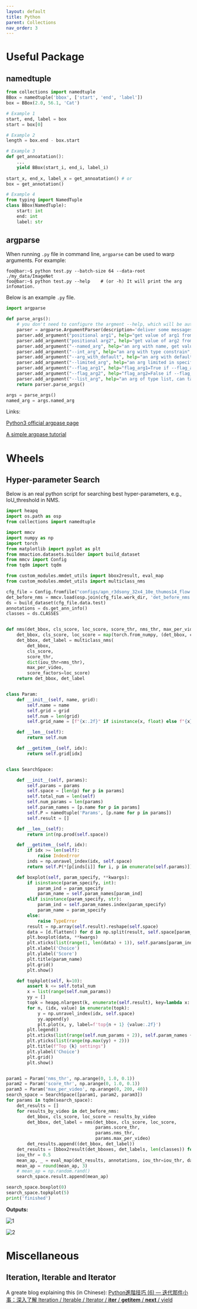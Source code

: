 ```yaml
---
layout: default
title: Python
parent: Collections
nav_order: 3
---
```


# Useful Package
## namedtuple
```python
from collections import namedtuple
BBox = namedtuple('bbox', ['start', 'end', 'label'])
box = BBox(2.0, 56.1, 'Cat')

# Example 1
start, end, label = box
start = box[0]

# Example 2
length = box.end - box.start

# Example 3
def get_annoatation():
    ...
    yield BBox(start_i, end_i, label_i)
    
start_x, end_x, label_x = get_annoatation() # or
box = get_annotation()

# Example 4
from typing import NamedTuple
class BBox(NamedTuple):
    start: int
    end: int
    label: str
```

## argparse
When running `.py` file in command line, `argparse` can be used to warp arguments. For example:
```console
foo@bar:~$ python test.py --batch-size 64 --data-root ./my_data/ImageNet
foo@bar:~$ python test.py --help    # (or -h) It will print the arg infomation.   
```
Below is an example `.py` file.
```python
import argparse

def parse_args():
    # you don't need to configure the argment --help, which will be automatically set by the package.
    parser = argparse.ArgumentParser(description='deliver some messages')
    parser.add_argument("positional arg1", help="get value of arg1 from the first arg in the command line, simple but not recommended")
    parser.add_argument("positional arg2", help="get value of arg2 from the second arg in the command line")
    parser.add_argument("--named_arg", help="an arg with name, get value from the `--an_named_arg` in the command line")
    parser.add_argument("--int_arg", help="an arg with type constrain", type=int)
    parser.add_argument("--arg_with_default", help="an arg with default value", default=5)
    parser.add_argument("--limited_arg", help="an arg limited in specific choices", choice=[1, 5, 6])
    parser.add_argument("--flag_arg1", help="flag_arg1=True if --flag_arg1 else False", action="store_ture")
    parser.add_argument("--flag_arg2", help="flag_arg2=False if --flag_arg2 else True", action="store_false")
    parser.add_argument("--list_arg", help="an arg of type list, can take multiple values", narg="+")
    return parser.parse_args()

args = parse_args()
named_arg = args.named_arg
```
Links:

[Python3 official argpase page](https://docs.python.org/3/library/argparse.html)

[A simple argpase tutorial](https://docs.python.org/3/howto/argparse.html)

# Wheels
## Hyper-parameter Search
Below is an real python script for searching best hyper-parameters, e.g., IoU_threshold in NMS.
```python
import heapq
import os.path as osp
from collections import namedtuple

import mmcv
import numpy as np
import torch
from matplotlib import pyplot as plt
from mmaction.datasets.builder import build_dataset
from mmcv import Config
from tqdm import tqdm

from custom_modules.mmdet_utils import bbox2result, eval_map
from custom_modules.mmdet_utils import multiclass_nms

cfg_file = Config.fromfile("configs/apn_r3dsony_32x4_10e_thumos14_flow.py")
det_before_nms = mmcv.load(osp.join(cfg_file.work_dir, 'det_before_nms.pkl'))
ds = build_dataset(cfg_file.data.test)
annotations = ds.get_ann_info()
classes = ds.CLASSES


def nms(det_bbox, cls_score, loc_score, score_thr, nms_thr, max_per_video):
    det_bbox, cls_score, loc_score = map(torch.from_numpy, (det_bbox, cls_score, loc_score))
    det_bbox, det_label = multiclass_nms(
        det_bbox,
        cls_score,
        score_thr,
        dict(iou_thr=nms_thr),
        max_per_video,
        score_factors=loc_score)
    return det_bbox, det_label


class Param:
    def __init__(self, name, grid):
        self.name = name
        self.grid = grid
        self.num = len(grid)
        self.grid_name = [f"{x:.2f}" if isinstance(x, float) else f"{x}" for x in grid]

    def __len__(self):
        return self.num

    def __getitem__(self, idx):
        return self.grid[idx]


class SearchSpace:

    def __init__(self, params):
        self.params = params
        self.space = [len(p) for p in params]
        self.total_num = len(self)
        self.num_params = len(params)
        self.param_names = [p.name for p in params]
        self.P = namedtuple('Params', [p.name for p in params])
        self.result = []

    def __len__(self):
        return int(np.prod(self.space))

    def __getitem__(self, idx):
        if idx >= len(self):
            raise IndexError
        inds = np.unravel_index(idx, self.space)
        return self.P(*[p[inds[i]] for i, p in enumerate(self.params)])

    def boxplot(self, param_specify, **kwargs):
        if isinstance(param_specify, int):
            param_ind = param_specify
            param_name = self.param_names[param_ind]
        elif isinstance(param_specify, str):
            param_ind = self.param_names.index(param_specify)
            param_name = param_specify
        else:
            raise TypeError
        result = np.array(self.result).reshape(self.space)
        data = [d.flatten() for d in np.split(result, self.space[param_ind], axis=param_ind)]
        plt.boxplot(data, **kwargs)
        plt.xticks(list(range(1, len(data) + 1)), self.params[param_ind].grid_name)
        plt.xlabel('Choice')
        plt.ylabel('Score')
        plt.title(param_name)
        plt.grid()
        plt.show()

    def topkplot(self, k=10):
        assert k <= self.total_num
        x = list(range(self.num_params))
        yy = []
        topk = heapq.nlargest(k, enumerate(self.result), key=lambda x: x[1])
        for n, (idx, value) in enumerate(topk):
            y = np.unravel_index(idx, self.space)
            yy.append(y)
            plt.plot(x, y, label=f'top{n + 1} {value:.2f}')
        plt.legend()
        plt.xticks(list(range(self.num_params + 2)), self.param_names + ['', ''])
        plt.yticks(list(range(np.max(yy) + 2)))
        plt.title(f"Top {k} settings")
        plt.ylabel('Choice')
        plt.grid()
        plt.show()


param1 = Param('nms_thr', np.arange(0, 1.0, 0.1))
param2 = Param('score_thr', np.arange(0, 1.0, 0.1))
param3 = Param('max_per_video', np.arange(0, 200, 40))
search_space = SearchSpace([param1, param2, param3])
for params in tqdm(search_space):
    det_results = []
    for results_by_video in det_before_nms:
        det_bbox, cls_score, loc_score = results_by_video
        det_bbox, det_label = nms(det_bbox, cls_score, loc_score,
                                  params.score_thr,
                                  params.nms_thr,
                                  params.max_per_video)
        det_results.append((det_bbox, det_label))
    det_results = [bbox2result(det_bboxes, det_labels, len(classes)) for det_bboxes, det_labels in det_results]
    iou_thr = 0.5
    mean_ap, _ = eval_map(det_results, annotations, iou_thr=iou_thr, dataset=classes)
    mean_ap = round(mean_ap, 3)
    # mean_ap = np.random.rand()
    search_space.result.append(mean_ap)

search_space.boxplot(0)
search_space.topkplot(5)
print('finished')

```
**Outputs:**

![1](https://user-images.githubusercontent.com/42603768/169227419-b68c6e8a-0b37-4d35-8a0d-1a2f720ceead.png)

![2](https://user-images.githubusercontent.com/42603768/169227431-01aa2795-6951-4971-840d-de8bb1217c8a.png)


# Miscellaneous
## Iteration, Iterable and Iterator

A greate blog explaining this (in Chinese): [Python進階技巧 (6) — 迭代那件小事：深入了解 Iteration / Iterable / Iterator / __iter__ / __getitem__ / __next__ / yield](https://medium.com/citycoddee/python%E9%80%B2%E9%9A%8E%E6%8A%80%E5%B7%A7-6-%E8%BF%AD%E4%BB%A3%E9%82%A3%E4%BB%B6%E5%B0%8F%E4%BA%8B-%E6%B7%B1%E5%85%A5%E4%BA%86%E8%A7%A3-iteration-iterable-iterator-iter-getitem-next-fac5b4542cf4)


